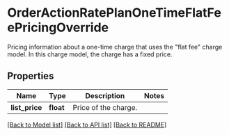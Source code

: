 # OrderActionRatePlanOneTimeFlatFeePricingOverride

Pricing information about a one-time charge that uses the \"flat fee\" charge model. In this charge model, the charge has a fixed price. 
## Properties
Name | Type | Description | Notes
------------ | ------------- | ------------- | -------------
**list_price** | **float** | Price of the charge.  | 

[[Back to Model list]](../README.md#documentation-for-models) [[Back to API list]](../README.md#documentation-for-api-endpoints) [[Back to README]](../README.md)



